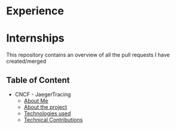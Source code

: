 # Experience

# Internships

This repository contains an overview of all the pull requests I have created/merged 

## Table of Content

- CNCF - JaegerTracing
  - [About Me](https://github.com/akagami-harsh/Experience/blob/main/Jaeger/README.md#Little-about-me)
  - [About the project](https://github.com/akagami-harsh/Experience/blob/main/Jaeger/README.md#about-the-project)
  - [Technologies used](https://github.com/akagami-harsh/Experience/blob/main/Jaeger/README.mdtechnologies-used)
  - [Technical Contributions](https://github.com/akagami-harsh/Experience/blob/main/Jaeger/README.md#technical-contributions)
